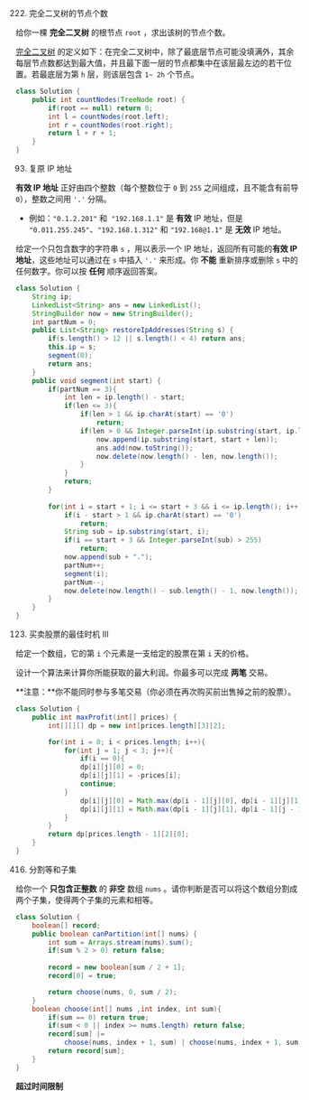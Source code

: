 222. 完全二叉树的节点个数

给你一棵 **完全二叉树** 的根节点 `root` ，求出该树的节点个数。

[完全二叉树](https://baike.baidu.com/item/完全二叉树/7773232?fr=aladdin) 的定义如下：在完全二叉树中，除了最底层节点可能没填满外，其余每层节点数都达到最大值，并且最下面一层的节点都集中在该层最左边的若干位置。若最底层为第 `h` 层，则该层包含 `1~ 2h` 个节点。

```java
class Solution {
    public int countNodes(TreeNode root) {
        if(root == null) return 0;
        int l = countNodes(root.left);
        int r = countNodes(root.right);
        return l + r + 1;
    }
}
```

93. 复原 IP 地址

**有效 IP 地址** 正好由四个整数（每个整数位于 `0` 到 `255` 之间组成，且不能含有前导 `0`），整数之间用 `'.'` 分隔。

- 例如：`"0.1.2.201"` 和` "192.168.1.1"` 是 **有效** IP 地址，但是 `"0.011.255.245"`、`"192.168.1.312"` 和 `"192.168@1.1"` 是 **无效** IP 地址。

给定一个只包含数字的字符串 `s` ，用以表示一个 IP 地址，返回所有可能的**有效 IP 地址**，这些地址可以通过在 `s` 中插入 `'.'` 来形成。你 **不能** 重新排序或删除 `s` 中的任何数字。你可以按 **任何** 顺序返回答案。

```java
class Solution {
    String ip;
    LinkedList<String> ans = new LinkedList();
    StringBuilder now = new StringBuilder();
    int partNum = 0;
    public List<String> restoreIpAddresses(String s) {
        if(s.length() > 12 || s.length() < 4) return ans;
        this.ip = s;
        segment(0);
        return ans;
    }
    public void segment(int start) {
        if(partNum == 3){
            int len = ip.length() - start;
            if(len <= 3){
                if(len > 1 && ip.charAt(start) == '0')
                    return;
                if(len > 0 && Integer.parseInt(ip.substring(start, ip.length())) <= 255){
                    now.append(ip.substring(start, start + len));
                    ans.add(now.toString());
                    now.delete(now.length() - len, now.length());
                }
            }
            return;
        }
            
        for(int i = start + 1; i <= start + 3 && i <= ip.length(); i++){
            if(i - start > 1 && ip.charAt(start) == '0')
                return;
            String sub = ip.substring(start, i);
            if(i == start + 3 && Integer.parseInt(sub) > 255)
                return;
            now.append(sub + ".");
            partNum++;
            segment(i);
            partNum--;
            now.delete(now.length() - sub.length() - 1, now.length());
        }
    }
}
```

123. 买卖股票的最佳时机 III

给定一个数组，它的第 `i` 个元素是一支给定的股票在第 `i` 天的价格。

设计一个算法来计算你所能获取的最大利润。你最多可以完成 **两笔** 交易。

**注意：**你不能同时参与多笔交易（你必须在再次购买前出售掉之前的股票）。

```java
class Solution {
    public int maxProfit(int[] prices) {
        int[][][] dp = new int[prices.length][3][2];

        for(int i = 0; i < prices.length; i++){
            for(int j = 1; j < 3; j++){
                if(i == 0){
                dp[i][j][0] = 0;
                dp[i][j][1] = -prices[i];
                continue;
            }
                dp[i][j][0] = Math.max(dp[i - 1][j][0], dp[i - 1][j][1] + prices[i]);
                dp[i][j][1] = Math.max(dp[i - 1][j][1], dp[i - 1][j - 1][0] - prices[i]);
            }
        }
        return dp[prices.length - 1][2][0];
    }
}
```

416. 分割等和子集

给你一个 **只包含正整数** 的 **非空** 数组 `nums` 。请你判断是否可以将这个数组分割成两个子集，使得两个子集的元素和相等。

```java
class Solution {
    boolean[] record;
    public boolean canPartition(int[] nums) {
        int sum = Arrays.stream(nums).sum();
        if(sum % 2 > 0) return false;
        
        record = new boolean[sum / 2 + 1];
        record[0] = true;

        return choose(nums, 0, sum / 2);
    }
    boolean choose(int[] nums ,int index, int sum){
        if(sum == 0) return true;
        if(sum < 0 || index >= nums.length) return false;
        record[sum] |= 
            choose(nums, index + 1, sum) | choose(nums, index + 1, sum - nums[index]);
        return record[sum];
    }
}
```

**超过时间限制**